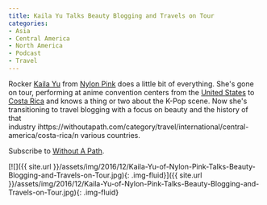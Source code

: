 ```yaml
---
title: Kaila Yu Talks Beauty Blogging and Travels on Tour
categories:
- Asia
- Central America
- North America
- Podcast
- Travel
---
```


Rocker [Kaila Yu](http://kailayu.com/) from [Nylon Pink](http://www.nylonpink.tv/) does a little bit of everything. She's gone on tour, performing at anime convention centers from the [United States](https://withoutapath.com/category/travel/north-america/united-states/) to [Costa Rica](https://withoutapath.com/category/travel/international/central-america/costa-rica/) and knows a thing or two about the K-Pop scene. Now she's transitioning to travel blogging with a focus on beauty and the history of that industry ihttps://withoutapath.com/category/travel/international/central-america/costa-rica/n various countries.

Subscribe to [Without A Path](https://itunes.apple.com/us/podcast/without-a-path/id1037475413?l=es&mt=2).<!-- more -->

[![]({{ site.url }}/assets/img/2016/12/Kaila-Yu-of-Nylon-Pink-Talks-Beauty-Blogging-and-Travels-on-Tour.jpg){: .img-fluid}]({{ site.url }}/assets/img/2016/12/Kaila-Yu-of-Nylon-Pink-Talks-Beauty-Blogging-and-Travels-on-Tour.jpg){: .img-fluid}
